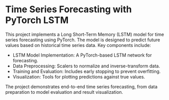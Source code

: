 

# Time Series Forecasting with PyTorch LSTM


This project implements a Long Short-Term Memory (LSTM) model for time series forecasting using PyTorch. The model is designed to predict future values based on historical time series data. Key components include:

- LSTM Model Implementation: A PyTorch-based LSTM network for forecasting.
- Data Preprocessing: Scalers to normalize and inverse-transform data.
- Training and Evaluation: Includes early stopping to prevent overfitting.
- Visualization: Tools for plotting predictions against true values.

The project demonstrates end-to-end time series forecasting, from data preparation to model evaluation and result visualization.
